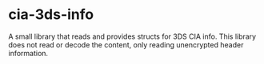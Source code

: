 # cia-3ds-info

A small library that reads and provides structs for 3DS CIA info. This library does not read or decode the content, only reading unencrypted header information.